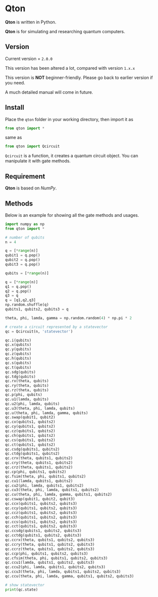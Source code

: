 # Qton

**Qton** is written in Python. 

**Qton** is for simulating and researching quantum computers.



## Version

Current version = `2.0.0`

This version has been altered a lot, compared with version `1.x.x`

This version is **NOT** beginner-friendly.  Please go back to earlier version if you need.  

A much detailed manual will come in future.



## Install

Place the `qton` folder in your working directory, then import it as 

```python
from qton import *
```

same as

```python
from qton import Qcircuit
```

`Qcircuit` is a function, it creates a quantum circuit object. You can manipulate it with gate methods.



## Requirement

**Qton** is based on _NumPy_.



## Methods

Below is an example for showing all the gate methods and usages. 

 ```python
import numpy as np
from qton import *

# number of qubits
n = 4

q = [*range(n)]
qubit1 = q.pop()
qubit2 = q.pop()
qubit3 = q.pop()

qubits = [*range(n)]

q = [*range(n)]
q1 = q.pop()
q2 = q.pop()
q3 = q
q = [q1,q2,q3]
np.random.shuffle(q)
qubits1, qubits2, qubits3 = q

theta, phi, lamda, gamma = np.random.random(4) * np.pi * 2

# create a circuit represented by a statevector
qc = Qcircuit(n, 'statevector')

qc.i(qubits)
qc.x(qubits)
qc.y(qubits)
qc.z(qubits)
qc.h(qubits)
qc.s(qubits)
qc.t(qubits)
qc.sdg(qubits)
qc.tdg(qubits)
qc.rx(theta, qubits)
qc.ry(theta, qubits)
qc.rz(theta, qubits)
qc.p(phi, qubits)
qc.u1(lamda, qubits)
qc.u2(phi, lamda, qubits)
qc.u3(theta, phi, lamda, qubits)
qc.u(theta, phi, lamda, gamma, qubits)
qc.swap(qubit1, qubit2)
qc.cx(qubits1, qubits2)
qc.cy(qubits1, qubits2)
qc.cz(qubits1, qubits2)
qc.ch(qubits1, qubits2)
qc.cs(qubits1, qubits2)
qc.ct(qubits1, qubits2)
qc.csdg(qubits1, qubits2)
qc.ctdg(qubits1, qubits2)
qc.crx(theta, qubits1, qubits2)
qc.cry(theta, qubits1, qubits2)
qc.crz(theta, qubits1, qubits2)
qc.cp(phi, qubits1, qubits2)
qc.fsim(theta, phi, qubits1, qubits2)
qc.cu1(lamda, qubits1, qubits2)
qc.cu2(phi, lamda, qubits1, qubits2)
qc.cu3(theta, phi, lamda, qubits1, qubits2)
qc.cu(theta, phi, lamda, gamma, qubits1, qubits2)
qc.cswap(qubit1, qubit2, qubit3)
qc.ccx(qubits1, qubits2, qubits3)
qc.ccy(qubits1, qubits2, qubits3)
qc.ccz(qubits1, qubits2, qubits3)
qc.cch(qubits1, qubits2, qubits3)
qc.ccs(qubits1, qubits2, qubits3)
qc.cct(qubits1, qubits2, qubits3)
qc.ccsdg(qubits1, qubits2, qubits3)
qc.cctdg(qubits1, qubits2, qubits3)
qc.ccrx(theta, qubits1, qubits2, qubits3)
qc.ccry(theta, qubits1, qubits2, qubits3)
qc.ccrz(theta, qubits1, qubits2, qubits3)
qc.ccp(phi, qubits1, qubits2, qubits3)
qc.cfsim(theta, phi, qubits1, qubits2, qubits3)
qc.ccu1(lamda, qubits1, qubits2, qubits3)
qc.ccu2(phi, lamda, qubits1, qubits2, qubits3)
qc.ccu3(theta, phi, lamda, qubits1, qubits2, qubits3)
qc.ccu(theta, phi, lamda, gamma, qubits1, qubits2, qubits3)

# show statevector
print(qc.state)
 ```

